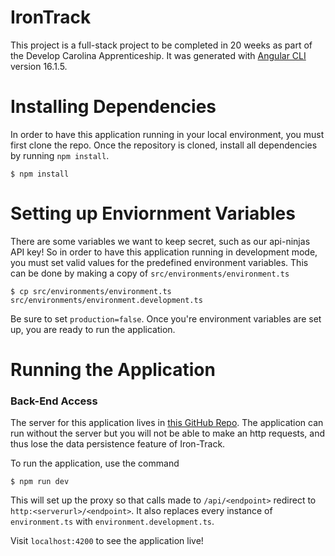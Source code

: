 # IronTrack

This project is a full-stack project to be completed in 20 weeks as part of the Develop Carolina Apprenticeship. It was generated with [Angular CLI](https://github.com/angular/angular-cli) version 16.1.5.

# Installing Dependencies
In order to have this application running in your local environment, you must first clone the repo. Once the repository is cloned, install all dependencies by running `npm install`. 

```
$ npm install
```

# Setting up Enviornment Variables
There are some variables we want to keep secret, such as our api-ninjas API key! So in order to have this application running in development mode, you must set valid values for the predefined environment variables. This can be done by making a copy of `src/environments/environment.ts`

```
$ cp src/environments/environment.ts src/environments/environment.development.ts
```

Be sure to set `production=false`. Once you're environment variables are set up, you are ready to run the application.

# Running the Application

### Back-End Access
The server for this application lives in [this GitHub Repo](https://github.com/canasmh/IronTrackBE). The application can run without the server but you will not be able to make an http requests, and thus lose the data persistence feature of Iron-Track.

To run the application, use the command
```
$ npm run dev
```

This will set up the proxy so that calls made to `/api/<endpoint>` redirect to `http:<serverurl>/<endpoint>`. It also replaces every instance of `environment.ts` with `environment.development.ts`.

Visit `localhost:4200` to see the application live!
